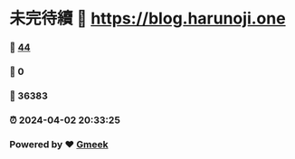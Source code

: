 # 未完待續 :link: https://blog.harunoji.one 
### :page_facing_up: [44](https://blog.harunoji.one/tag.html) 
### :speech_balloon: 0 
### :hibiscus: 36383 
### :alarm_clock: 2024-04-02 20:33:25 
### Powered by :heart: [Gmeek](https://github.com/Meekdai/Gmeek)
